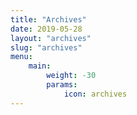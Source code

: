 ```yaml
---
title: "Archives"
date: 2019-05-28
layout: "archives"
slug: "archives"
menu:
    main:
        weight: -30
        params: 
            icon: archives
---
```


